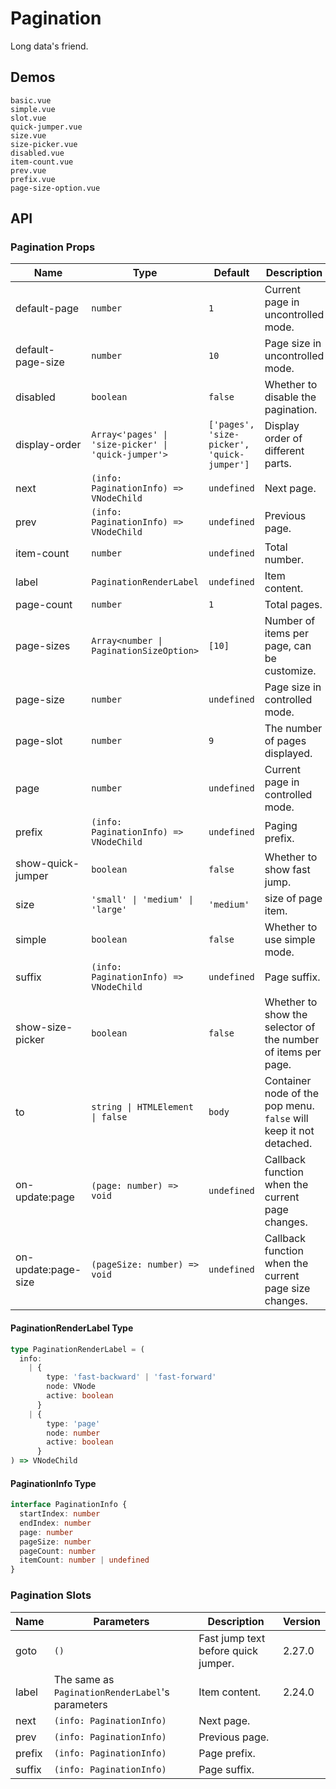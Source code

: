 # Pagination

<!--single-column-->

Long data's friend.

## Demos

```demo
basic.vue
simple.vue
slot.vue
quick-jumper.vue
size.vue
size-picker.vue
disabled.vue
item-count.vue
prev.vue
prefix.vue
page-size-option.vue
```

## API

### Pagination Props

| Name | Type | Default | Description | Version |
| --- | --- | --- | --- | --- |
| default-page | `number` | `1` | Current page in uncontrolled mode. |  |
| default-page-size | `number` | `10` | Page size in uncontrolled mode. |  |
| disabled | `boolean` | `false` | Whether to disable the pagination. |  |
| display-order | `Array<'pages' \| 'size-picker' \| 'quick-jumper'>` | `['pages', 'size-picker', 'quick-jumper']` | Display order of different parts. | 2.32.2 |
| next | `(info: PaginationInfo) => VNodeChild` | `undefined` | Next page. |  |
| prev | `(info: PaginationInfo) => VNodeChild` | `undefined` | Previous page. |  |
| item-count | `number` | `undefined` | Total number. |  |
| label | `PaginationRenderLabel` | `undefined` | Item content. | 2.24.0 |
| page-count | `number` | `1` | Total pages. |  |
| page-sizes | `Array<number \| PaginationSizeOption>` | `[10]` | Number of items per page, can be customize. |  |
| page-size | `number` | `undefined` | Page size in controlled mode. |  |
| page-slot | `number` | `9` | The number of pages displayed. |  |
| page | `number` | `undefined` | Current page in controlled mode. |  |
| prefix | `(info: PaginationInfo) => VNodeChild` | `undefined` | Paging prefix. |  |
| show-quick-jumper | `boolean` | `false` | Whether to show fast jump. |  |
| size | `'small' \| 'medium' \| 'large'` | `'medium'` | size of page item. | 2.29.0 |
| simple | `boolean` | `false` | Whether to use simple mode. | 2.32.2 |
| suffix | `(info: PaginationInfo) => VNodeChild` | `undefined` | Page suffix. |  |
| show-size-picker | `boolean` | `false` | Whether to show the selector of the number of items per page. |  |
| to | `string \| HTMLElement \| false` | `body` | Container node of the pop menu. `false` will keep it not detached. | NEXT_VERSION |
| on-update:page | `(page: number) => void` | `undefined` | Callback function when the current page changes. |  |
| on-update:page-size | `(pageSize: number) => void` | `undefined` | Callback function when the current page size changes. |  |

#### PaginationRenderLabel Type

```ts
type PaginationRenderLabel = (
  info:
    | {
        type: 'fast-backward' | 'fast-forward'
        node: VNode
        active: boolean
      }
    | {
        type: 'page'
        node: number
        active: boolean
      }
) => VNodeChild
```

#### PaginationInfo Type

```ts
interface PaginationInfo {
  startIndex: number
  endIndex: number
  page: number
  pageSize: number
  pageCount: number
  itemCount: number | undefined
}
```

### Pagination Slots

| Name | Parameters | Description | Version |
| --- | --- | --- | --- |
| goto | `()` | Fast jump text before quick jumper. | 2.27.0 |
| label | The same as `PaginationRenderLabel`'s parameters | Item content. | 2.24.0 |
| next | `(info: PaginationInfo)` | Next page. |  |
| prev | `(info: PaginationInfo)` | Previous page. |  |
| prefix | `(info: PaginationInfo)` | Page prefix. |  |
| suffix | `(info: PaginationInfo)` | Page suffix. |  |
